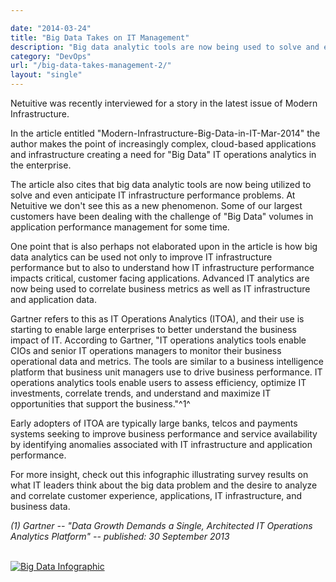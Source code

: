 ```yaml
---

date: "2014-03-24"
title: "Big Data Takes on IT Management"
description: "Big data analytic tools are now being used to solve and even anticipate IT infrastructure problems. At Metricly, we don’t see this as a new phenomenon."
category: "DevOps"
url: "/big-data-takes-management-2/"
layout: "single"
---
```

Netuitive was recently interviewed for a story in the latest issue of Modern Infrastructure.

In the article entitled "Modern-Infrastructure-Big-Data-in-IT-Mar-2014" the author makes the point of increasingly complex, cloud-based applications and infrastructure creating a need for "Big Data" IT operations analytics in the enterprise.

The article also cites that big data analytic tools are now being utilized to solve and even anticipate IT infrastructure performance problems. At Netuitive we don't see this as a new phenomenon. Some of our largest customers have been dealing with the challenge of "Big Data" volumes in application performance management for some time.

One point that is also perhaps not elaborated upon in the article is how big data analytics can be used not only to improve IT infrastructure performance but to also to understand how IT infrastructure performance impacts critical, customer facing applications. Advanced IT analytics are now being used to correlate business metrics as well as IT infrastructure and application data.

Gartner refers to this as IT Operations Analytics (ITOA), and their use is starting to enable large enterprises to better understand the business impact of IT. According to Gartner, "IT operations analytics tools enable CIOs and senior IT operations managers to monitor their business operational data and metrics. The tools are similar to a business intelligence platform that business unit managers use to drive business performance. IT operations analytics tools enable users to assess efficiency, optimize IT investments, correlate trends, and understand and maximize IT opportunities that support the business."^1^

Early adopters of ITOA are typically large banks, telcos and payments systems seeking to improve business performance and service availability by identifying anomalies associated with IT infrastructure and application performance.

For more insight, check out this infographic illustrating survey results on what IT leaders think about the big data problem and the desire to analyze and correlate customer experience, applications, IT infrastructure, and business data.

*(1) Gartner -- "Data Growth Demands a Single, Architected IT Operations Analytics Platform" -- published: 30 September 2013*

[\
![Big Data Infographic](https://www.metricly.comhttps://s3-us-west-2.amazonaws.com/com-netuitive-app-usw2-public/wp-content/uploads/2016/03/infoGraphic-276x1024.jpg)](https://www.metricly.comhttps://s3-us-west-2.amazonaws.com/com-netuitive-app-usw2-public/wp-content/uploads/2016/03/infoGraphic-276x1024.jpg)
